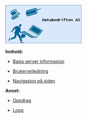 ![](Images\databedriften_as.png)

**Innhold:**

- [Basis server informasjon](info.md)

- [Brukerveiledning](veiledning.md)

- [Navigasjon på siden](navigasjon.md)

**Annet:**

- [Oppdrag](oppdrag.md)

- [Logg](logg.md)
